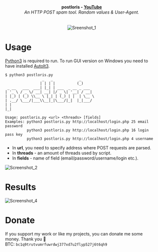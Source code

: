 <p align="center">
	<b>postloris - <a href="https://www.youtube.com/watch?v=XMH0_ap_770">YouTube</a></b>
	<br>
	<i>An HTTP POST spam tool. Random values & User-Agent.</i>
	<br><br><br>
	<img alt="Sreenshot_1" src="https://user-images.githubusercontent.com/48186982/63628062-c9da2480-c60a-11e9-9d71-e6764d500a15.png">
</p>

# Usage
[Python3](https://www.python.org) is required to run.
To run GUI version on Windows you need to have installed [AutoIt3](https://www.autoitscript.com/site/).
```
$ python3 postloris.py
                 _   _            _
                | | | |          (_)
 _ __   ___  ___| |_| | ___  _ __ _ ___
| '_ \ / _ \/ __| __| |/ _ \| '__| / __|
| |_) | (_) \\__ \ |_| | (_) | |  | \__ \
| .__/ \___/|___\\__|_|\___/|_|  |_|___/
| |
|_|

Usage: postloris.py <url> <threads> [fields]
Examples: python3 postloris.py http://localhost/login.php 25 email password
          python3 postloris.py http://localhost/login.php 16 login pass key
          python3 postloris.py http://localhost/login.php 4 username
```

* In **url**, you need to specify address where POST requests are parsed.
* In **threads** - an amount of threads used by script.
* In **fields** - name of field (email/password/username/login etc.).

![Screenshot_2](https://user-images.githubusercontent.com/48186982/63627895-fccfe880-c609-11e9-8feb-3059983b9e56.png)

# Results
![Screenshot_4](https://user-images.githubusercontent.com/48186982/63628653-ef1c6200-c60d-11e9-9d7a-dc29b4df9865.png)

# Donate
If you support my work or like my projects, you can donate me some money. Thank you 💙\
BTC: `bc1q9trutvumrfuwrdwj377xd7u2flyp527j6t6qh9`
